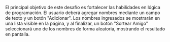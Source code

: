 El principal objetivo de este desafío es fortalecer las habilidades en lógica de programación. 
El usuario deberá agregar nombres mediante un campo de texto y un botón "Adicionar". 
Los nombres ingresados se mostrarán en una lista visible en la página, y al finalizar, un botón "Sortear Amigo" seleccionará uno de los nombres de forma aleatoria, mostrando el resultado en pantalla.
